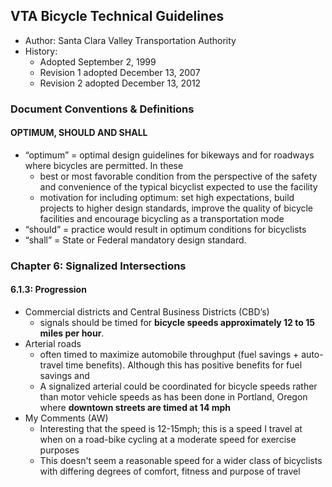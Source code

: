 ## VTA Bicycle Technical Guidelines 
- Author: Santa Clara Valley Transportation Authority
- History:
   - Adopted September 2, 1999
   - Revision 1 adopted December 13, 2007
   - Revision 2 adopted December 13, 2012

### Document Conventions & Definitions
#### OPTIMUM, SHOULD AND SHALL
- “optimum” = optimal design guidelines for bikeways and for roadways where bicycles are permitted. In these
   - best or most favorable condition from the perspective of the safety and convenience of the typical bicyclist expected to use the facility
   - motivation for including optimum: set high expectations, build projects to higher design standards, improve the quality of bicycle facilities and encourage bicycling as a transportation mode
- “should” = practice would result in optimum conditions for bicyclists
- “shall” = State or Federal mandatory design standard.

### Chapter 6: Signalized Intersections
#### 6.1.3: Progression
- Commercial districts and Central Business Districts (CBD’s)
   - signals should be timed for **bicycle speeds approximately 12 to 15 miles per hour**. 
- Arterial roads
   - often timed to maximize automobile throughput (fuel savings + auto-travel time benefits). Although this has positive benefits for fuel savings and
   - A signalized arterial could be coordinated for bicycle speeds rather than motor vehicle speeds as has been done in Portland, Oregon where **downtown streets are timed at 14 mph**
- My Comments (AW)
   - Interesting that the speed is 12-15mph; this is a speed I travel at when on a road-bike cycling at a moderate speed for exercise purposes
   - This doesn't seem a reasonable speed for a wider class of bicyclists with differing degrees of comfort, fitness and purpose of travel
